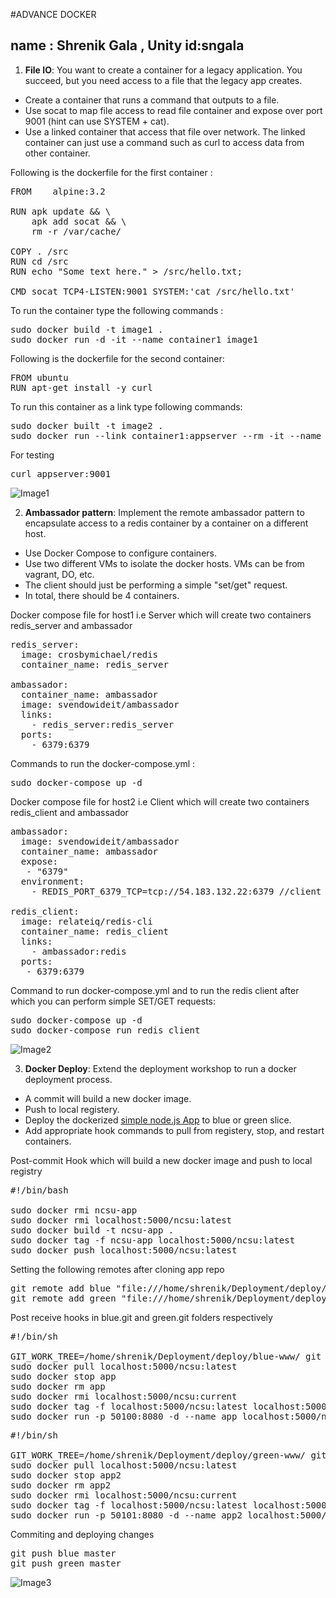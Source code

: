 #ADVANCE DOCKER

## name : Shrenik Gala , Unity id:sngala

1) **File IO**: You want to create a container for a legacy application. You succeed, but you need access to a file that the legacy app creates.

* Create a container that runs a command that outputs to a file.
* Use socat to map file access to read file container and expose over port 9001 (hint can use SYSTEM + cat).
* Use a linked container that access that file over network. The linked container can just use a command such as curl to access data from other container.

Following is the dockerfile for the first container :
<pre>FROM    alpine:3.2

RUN apk update && \
    apk add socat && \
    rm -r /var/cache/

COPY . /src
RUN cd /src
RUN echo "Some text here." > /src/hello.txt;

CMD socat TCP4-LISTEN:9001 SYSTEM:'cat /src/hello.txt'
</pre>
 
To run the container type the following commands :
<pre>sudo docker build -t image1 .
sudo docker run -d -it --name container1 image1
</pre>

Following is the dockerfile for the second container:
<pre>FROM ubuntu
RUN apt-get install -y curl
</pre>

To run this container as a link type following commands:
<pre>sudo docker built -t image2 .
sudo docker run --link container1:appserver --rm -it --name container2 image2
</pre>
For testing
<pre>curl appserver:9001</pre>

![Image1](https://github.com/shrenikgala/DevOpsHW4/blob/master/fileio.gif)


2) **Ambassador pattern**: Implement the remote ambassador pattern to encapsulate access to a redis container by a container on a different host.

* Use Docker Compose to configure containers.
* Use two different VMs to isolate the docker hosts. VMs can be from vagrant, DO, etc.
* The client should just be performing a simple "set/get" request.
* In total, there should be 4 containers.

Docker compose file for host1 i.e Server which will create two containers redis_server and ambassador
<pre>redis_server:
  image: crosbymichael/redis
  container_name: redis_server

ambassador:
  container_name: ambassador
  image: svendowideit/ambassador
  links:
    - redis_server:redis_server
  ports:
    - 6379:6379
</pre>

Commands to run the docker-compose.yml :
<pre>sudo docker-compose up -d</pre>

Docker compose file for host2 i.e Client which will create two containers redis_client and ambassador
<pre>
ambassador:
  image: svendowideit/ambassador
  container_name: ambassador
  expose:
   - "6379"
  environment:
    - REDIS_PORT_6379_TCP=tcp://54.183.132.22:6379 //client and server both are ec2 instances

redis_client:
  image: relateiq/redis-cli
  container_name: redis_client
  links:
    - ambassador:redis
  ports:
   - 6379:6379
</pre>

Command to run docker-compose.yml and to run the redis client after which you can perform simple SET/GET requests:
<pre>sudo docker-compose up -d
sudo docker-compose run redis_client
</pre>

![Image2](https://github.com/shrenikgala/DevOpsHW4/blob/master/ambassador.gif)



3) **Docker Deploy**: Extend the deployment workshop to run a docker deployment process.

* A commit will build a new docker image.
* Push to local registery.
* Deploy the dockerized [simple node.js App](https://github.com/CSC-DevOps/App) to blue or green slice.
* Add appropriate hook commands to pull from registery, stop, and restart containers.

Post-commit Hook which will build a new docker image and push to local registry
<pre>
#!/bin/bash

sudo docker rmi ncsu-app
sudo docker rmi localhost:5000/ncsu:latest
sudo docker build -t ncsu-app .
sudo docker tag -f ncsu-app localhost:5000/ncsu:latest
sudo docker push localhost:5000/ncsu:latest
</pre>

Setting the following remotes after cloning app repo
<pre>
git remote add blue "file:///home/shrenik/Deployment/deploy/blue.git"
git remote add green "file:///home/shrenik/Deployment/deploy/green.git"
</pre>

Post receive hooks in blue.git and green.git folders respectively
<pre>
#!/bin/sh

GIT_WORK_TREE=/home/shrenik/Deployment/deploy/blue-www/ git checkout -f
sudo docker pull localhost:5000/ncsu:latest  
sudo docker stop app 
sudo docker rm app
sudo docker rmi localhost:5000/ncsu:current  
sudo docker tag -f localhost:5000/ncsu:latest localhost:5000/ncsu:current
sudo docker run -p 50100:8080 -d --name app localhost:5000/ncsu:latest 
</pre>
<pre>
#!/bin/sh

GIT_WORK_TREE=/home/shrenik/Deployment/deploy/green-www/ git checkout -f
sudo docker pull localhost:5000/ncsu:latest  
sudo docker stop app2  
sudo docker rm app2
sudo docker rmi localhost:5000/ncsu:current  
sudo docker tag -f localhost:5000/ncsu:latest localhost:5000/ncsu:current
sudo docker run -p 50101:8080 -d --name app2 localhost:5000/ncsu:latest 
</pre>

Commiting and deploying changes
<pre>
git push blue master
git push green master
</pre>

![Image3](https://github.com/shrenikgala/DevOpsHW4/blob/master/deployment.gif)
